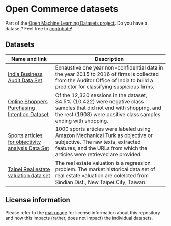 # Open Commerce datasets
Part of the [Open Machine Learning Datasets project](https://github.com/meetaime/open-machine-learning-datasets/blob/master/README.md). Do you have a dataset? Feel free to [contribute](https://github.com/meetaime/open-machine-learning-datasets/blob/master/README.md)!

## Datasets
| Name and link | Description |
| ---- | ----------- |
| [India Business Audit Data Set](https://archive.ics.uci.edu/ml/datasets/Audit+Data) | Exhaustive one year non-confidential data in the year 2015 to 2016 of firms is collected from the Auditor Office of India to build a predictor for classifying suspicious firms. |
| [Online Shoppers Purchasing Intention Dataset](https://archive.ics.uci.edu/ml/datasets/Online+Shoppers+Purchasing+Intention+Dataset) | Of the 12,330 sessions in the dataset, 84.5% (10,422) were negative class samples that did not end with shopping, and the rest (1908) were positive class samples ending with shopping. |
| [Sports articles for objectivity analysis Data Set](https://archive.ics.uci.edu/ml/datasets/Sports+articles+for+objectivity+analysis) | 1000 sports articles were labeled using Amazon Mechanical Turk as objective or subjective. The raw texts, extracted features, and the URLs from which the articles were retrieved are provided. |
| [Taipei Real estate valuation data set](https://archive.ics.uci.edu/ml/datasets/Real+estate+valuation+data+set) | The real estate valuation is a regression problem. The market historical data set of real estate valuation are colelcted from Sindian Dist., New Taipei City, Taiwan. |

## License information
Please refer to the [main page](https://github.com/meetaime/open-machine-learning-datasets/blob/master/README.md) for license information about this repository and how this impacts (rather, does not impact) the individual datasets.